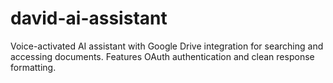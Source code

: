 # david-ai-assistant
Voice-activated AI assistant with Google Drive integration for searching and accessing documents. Features OAuth authentication and clean response formatting.
